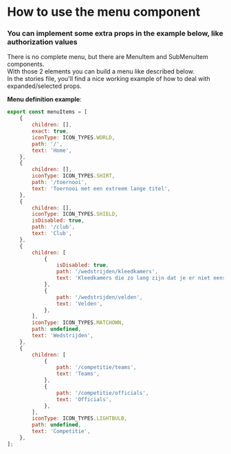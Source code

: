 # How to use the menu component
### You can implement some extra props in the example below, like authorization values

There is no complete menu, but there are MenuItem and SubMenuItem components.<br/>
With those 2 elements you can build a menu like described below.<br />
In the stories file, you'll find a nice working example of how to deal with expanded/selected props.

**Menu definition example**:

```jsx
export const menuItems = [
    {
        children: [],
        exact: true,
        iconType: ICON_TYPES.WORLD,
        path: '/',
        text: 'Home',
    },
    {
        children: [],
        iconType: ICON_TYPES.SHIRT,
        path: '/toernooi',
        text: 'Toernooi met een extreem lange titel',
    },
    {
        children: [],
        iconType: ICON_TYPES.SHIELD,
        isDisabled: true,
        path: '/club',
        text: 'Club',
    },
    {
        children: [
            {
                isDisabled: true,
                path: '/wedstrijden/kleedkamers',
                text: 'Kleedkamers die zo lang zijn dat je er niet eens op kan drukken',
            },
            {
                path: '/wedstrijden/velden',
                text: 'Velden',
            },
        ],
        iconType: ICON_TYPES.MATCHOWN,
        path: undefined,
        text: 'Wedstrijden',
    },
    {
        children: [
            {
                path: '/competitie/teams',
                text: 'Teams',
            },
            {
                path: '/competitie/officials',
                text: 'Officials',
            },
        ],
        iconType: ICON_TYPES.LIGHTBULB,
        path: undefined,
        text: 'Competitie',
    },
];
```
